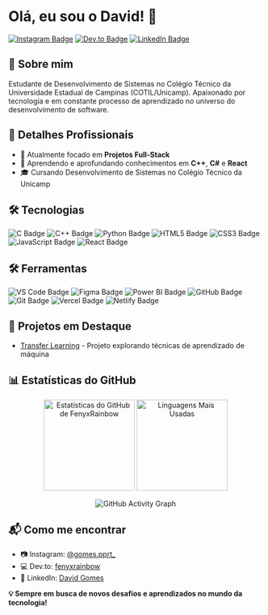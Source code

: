 # Olá, eu sou o David! 👋

[![Instagram Badge](https://img.shields.io/badge/-@gomes.pprt_-E4405F?style=flat&logo=Instagram&logoColor=white&link=https://instagram.com/gomes.pprt/)](https://instagram.com/gomes.pprt/)
[![Dev.to Badge](https://img.shields.io/badge/-Dev.to-0A0A0A?style=flat&logo=dev.to&logoColor=white&link=https://dev.to/fenyxrainbow)](https://dev.to/fenyxrainbow)
[![LinkedIn Badge](https://img.shields.io/badge/-David%20Gomes-0077B5?style=flat&logo=linkedin&logoColor=white)](https://www.linkedin.com/in/david-gomes)

## 🚀 Sobre mim

Estudante de Desenvolvimento de Sistemas no Colégio Técnico da Universidade Estadual de Campinas (COTIL/Unicamp). Apaixonado por tecnologia e em constante processo de aprendizado no universo do desenvolvimento de software.

## 💼 Detalhes Profissionais
- 🔭 Atualmente focado em **Projetos Full-Stack**
- 🌱 Aprendendo e aprofundando conhecimentos em **C++**, **C#** e **React**
- 🎓 Cursando Desenvolvimento de Sistemas no Colégio Técnico da Unicamp

## 🛠️ Tecnologias
![C Badge](https://img.shields.io/badge/-C-A8B9CC?style=flat&logo=c&logoColor=white)
![C++ Badge](https://img.shields.io/badge/-C++-00599C?style=flat&logo=c%2B%2B&logoColor=white)
![Python Badge](https://img.shields.io/badge/-Python-3776AB?style=flat&logo=python&logoColor=white)
![HTML5 Badge](https://img.shields.io/badge/-HTML5-E34F26?style=flat&logo=html5&logoColor=white)
![CSS3 Badge](https://img.shields.io/badge/-CSS3-1572B6?style=flat&logo=css3&logoColor=white)
![JavaScript Badge](https://img.shields.io/badge/-JavaScript-F7DF1E?style=flat&logo=javascript&logoColor=black)
![React Badge](https://img.shields.io/badge/-React-61DAFB?style=flat&logo=react&logoColor=white)

## 🛠️ Ferramentas
![VS Code Badge](https://img.shields.io/badge/-Visual%20Studio%20Code-007ACC?style=flat&logo=visual-studio-code&logoColor=white)
![Figma Badge](https://img.shields.io/badge/-Figma-F24E1E?style=flat&logo=figma&logoColor=white)
![Power BI Badge](https://img.shields.io/badge/-Power%20BI-F2C811?style=flat&logo=power-bi&logoColor=black)
![GitHub Badge](https://img.shields.io/badge/-GitHub-181717?style=flat&logo=github&logoColor=white)
![Git Badge](https://img.shields.io/badge/-Git-F05032?style=flat&logo=git&logoColor=white)
![Vercel Badge](https://img.shields.io/badge/-Vercel-000000?style=flat&logo=vercel&logoColor=white)
![Netlify Badge](https://img.shields.io/badge/-Netlify-00C7B7?style=flat&logo=netlify&logoColor=white)

## 🚧 Projetos em Destaque
- [Transfer Learning](https://github.com/fenyxrainbow/Transfer-Learning) - Projeto explorando técnicas de aprendizado de máquina

## 📊 Estatísticas do GitHub
<div align="center">
  <img 
       src="https://github-readme-stats.vercel.app/api?username=fenyxrainbow&show_icons=true&theme=radical" 
       alt="Estatísticas do GitHub de FenyxRainbow" 
       height="180em" 
  />
  <img 
       src="https://github-readme-stats.vercel.app/api/top-langs/?username=fenyxrainbow&layout=compact&theme=radical" 
       alt="Linguagens Mais Usadas" 
       height="180em" 
  />
  
  ![GitHub Activity Graph](https://github-readme-activity-graph.cyclic.app/graph?username=fenyxrainbow&theme=react-dark)
</div>

## 📬 Como me encontrar
- 📷 Instagram: [@gomes.pprt_](https://www.instagram.com/gomes.pprt/)
- 💻 Dev.to: [fenyxrainbow](https://dev.to/fenyxrainbow)
- 🔗 LinkedIn: [David Gomes](https://www.linkedin.com/in/david-gomes)

**💡 Sempre em busca de novos desafios e aprendizados no mundo da tecnologia!**

